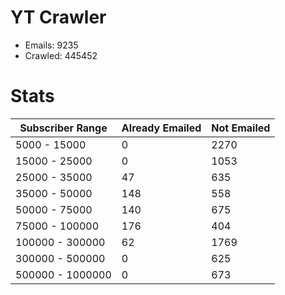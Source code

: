 # YT Crawler
- Emails: 9235
- Crawled: 445452

# Stats
| Subscriber Range  | Already Emailed | Not Emailed |
|-------|-------|-------|
| 5000 - 15000 | 0 | 2270 |
| 15000 - 25000 | 0 | 1053 |
| 25000 - 35000 | 47 | 635 |
| 35000 - 50000 | 148 | 558 |
| 50000 - 75000 | 140 | 675 |
| 75000 - 100000 | 176 | 404 |
| 100000 - 300000 | 62 | 1769 |
| 300000 - 500000 | 0 | 625 |
| 500000 - 1000000 | 0 | 673 |
